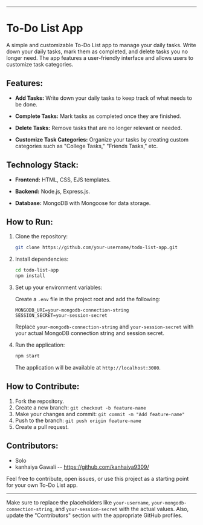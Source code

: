 
---

# To-Do List App

A simple and customizable To-Do List app to manage your daily tasks. Write down your daily tasks, mark them as completed, and delete tasks you no longer need. The app features a user-friendly interface and allows users to customize task categories.

## Features:

- **Add Tasks:** Write down your daily tasks to keep track of what needs to be done.

- **Complete Tasks:** Mark tasks as completed once they are finished.

- **Delete Tasks:** Remove tasks that are no longer relevant or needed.

- **Customize Task Categories:** Organize your tasks by creating custom categories such as "College Tasks," "Friends Tasks," etc.

## Technology Stack:

- **Frontend:** HTML, CSS, EJS templates.

- **Backend:** Node.js, Express.js.

- **Database:** MongoDB with Mongoose for data storage.

## How to Run:

1. Clone the repository:

    ```bash
    git clone https://github.com/your-username/todo-list-app.git
    ```

2. Install dependencies:

    ```bash
    cd todo-list-app
    npm install
    ```

3. Set up your environment variables:

    Create a `.env` file in the project root and add the following:

    ```env
    MONGODB_URI=your-mongodb-connection-string
    SESSION_SECRET=your-session-secret
    ```

    Replace `your-mongodb-connection-string` and `your-session-secret` with your actual MongoDB connection string and session secret.

4. Run the application:

    ```bash
    npm start
    ```

    The application will be available at `http://localhost:3000`.

## How to Contribute:

1. Fork the repository.
2. Create a new branch: `git checkout -b feature-name`
3. Make your changes and commit: `git commit -m "Add feature-name"`
4. Push to the branch: `git push origin feature-name`
5. Create a pull request.

## Contributors:

- Solo
- kanhaiya Gawali -- https://github.com/kanhaiya9309/ 

Feel free to contribute, open issues, or use this project as a starting point for your own To-Do List app.

---

Make sure to replace the placeholders like `your-username`, `your-mongodb-connection-string`, and `your-session-secret` with the actual values. Also, update the "Contributors" section with the appropriate GitHub profiles.
